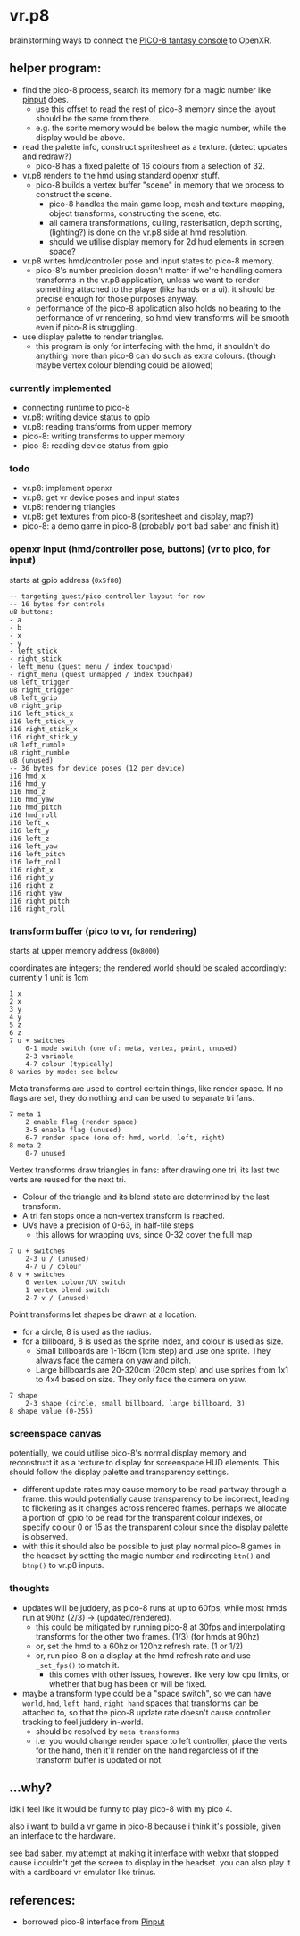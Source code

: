 # vr.p8
brainstorming ways to connect the [PICO-8 fantasy console](https://www.lexaloffle.com/pico-8.php) to OpenXR.

## helper program:
- find the pico-8 process, search its memory for a magic number like [pinput](https://github.com/VyrCossont/Pinput) does.
    - use this offset to read the rest of pico-8 memory since the layout should be the same from there.
    - e.g. the sprite memory would be below the magic number, while the display would be above.
- read the palette info, construct spritesheet as a texture. (detect updates and redraw?)
    - pico-8 has a fixed palette of 16 colours from a selection of 32.
- vr.p8 renders to the hmd using standard openxr stuff.
    - pico-8 builds a vertex buffer "scene" in memory that we process to construct the scene.
        - pico-8 handles the main game loop, mesh and texture mapping, object transforms, constructing the scene, etc.
        - all camera transformations, culling, rasterisation, depth sorting, (lighting?) is done on the vr.p8 side at hmd resolution.
        - should we utilise display memory for 2d hud elements in screen space?
- vr.p8 writes hmd/controller pose and input states to pico-8 memory.
    - pico-8's number precision doesn't matter if we're handling camera transforms in the vr.p8 application, unless we want to render something attached to the player (like hands or a ui). it should be precise enough for those purposes anyway.
    - performance of the pico-8 application also holds no bearing to the performance of vr rendering, so hmd view transforms will be smooth even if pico-8 is struggling.
- use display palette to render triangles.
    - this program is only for interfacing with the hmd, it shouldn't do anything more than pico-8 can do such as extra colours. (though maybe vertex colour blending could be allowed)

### currently implemented
- connecting runtime to pico-8
- vr.p8: writing device status to gpio
- vr.p8: reading transforms from upper memory
- pico-8: writing transforms to upper memory
- pico-8: reading device status from gpio

### todo
- vr.p8: implement openxr
- vr.p8: get vr device poses and input states
- vr.p8: rendering triangles
- vr.p8: get textures from pico-8 (spritesheet and display, map?)
- pico-8: a demo game in pico-8 (probably port bad saber and finish it)

### openxr input (hmd/controller pose, buttons) (vr to pico, for input)
starts at gpio address (`0x5f80`)
```
-- targeting quest/pico controller layout for now
-- 16 bytes for controls
u8 buttons:
- a
- b
- x
- y
- left_stick
- right_stick
- left_menu (quest menu / index touchpad)
- right_menu (quest unmapped / index touchpad)
u8 left_trigger
u8 right_trigger
u8 left_grip
u8 right_grip
i16 left_stick_x
i16 left_stick_y
i16 right_stick_x
i16 right_stick_y
u8 left_rumble
u8 right_rumble
u8 (unused)
-- 36 bytes for device poses (12 per device)
i16 hmd_x
i16 hmd_y
i16 hmd_z
i16 hmd_yaw
i16 hmd_pitch
i16 hmd_roll
i16 left_x
i16 left_y
i16 left_z
i16 left_yaw
i16 left_pitch
i16 left_roll
i16 right_x
i16 right_y
i16 right_z
i16 right_yaw
i16 right_pitch
i16 right_roll
```

### transform buffer (pico to vr, for rendering)
starts at upper memory address (`0x8000`)

coordinates are integers; the rendered world should be scaled accordingly: currently 1 unit is 1cm
```
1 x
2 x
3 y
4 y
5 z
6 z
7 u + switches
    0-1 mode switch (one of: meta, vertex, point, unused)
    2-3 variable
    4-7 colour (typically)
8 varies by mode: see below
```

Meta transforms are used to control certain things, like render space.
If no flags are set, they do nothing and can be used to separate tri fans.
```
7 meta 1
    2 enable flag (render space)
    3-5 enable flag (unused)
    6-7 render space (one of: hmd, world, left, right)
8 meta 2
    0-7 unused
```

Vertex transforms draw triangles in fans: after drawing one tri, its last two verts are reused for the next tri.
- Colour of the triangle and its blend state are determined by the last transform.
- A tri fan stops once a non-vertex transform is reached.
- UVs have a precision of 0-63, in half-tile steps
    - this allows for wrapping uvs, since 0-32 cover the full map
```
7 u + switches
    2-3 u / (unused)
    4-7 u / colour
8 v + switches
    0 vertex colour/UV switch
    1 vertex blend switch
    2-7 v / (unused)
```

Point transforms let shapes be drawn at a location.
- for a circle, 8 is used as the radius.
- for a billboard, 8 is used as the sprite index, and colour is used as size.
    - Small billboards are 1-16cm (1cm step) and use one sprite. They always face the camera on yaw and pitch.
    - Large billboards are 20-320cm (20cm step) and use sprites from 1x1 to 4x4 based on size. They only face the camera on yaw.
```
7 shape
    2-3 shape (circle, small billboard, large billboard, 3)
8 shape value (0-255)
```

### screenspace canvas
potentially, we could utilise pico-8's normal display memory and reconstruct it as a texture to display for screenspace HUD elements. This should follow the display palette and transparency settings.
- different update rates may cause memory to be read partway through a frame. this would potentially cause transparency to be incorrect, leading to flickering as it changes across rendered frames. perhaps we allocate a portion of gpio to be read for the transparent colour indexes, or specify colour 0 or 15 as the transparent colour since the display palette is observed.
- with this it should also be possible to just play normal pico-8 games in the headset by setting the magic number and redirecting `btn()` and `btnp()` to vr.p8 inputs.

### thoughts
- updates will be juddery, as pico-8 runs at up to 60fps, while most hmds run at 90hz (2/3) -> (updated/rendered).
    - this could be mitigated by running pico-8 at 30fps and interpolating transforms for the other two frames. (1/3) (for hmds at 90hz)
    - or, set the hmd to a 60hz or 120hz refresh rate. (1 or 1/2)
    - or, run pico-8 on a display at the hmd refresh rate and use `_set_fps()` to match it.
        - this comes with other issues, however. like very low cpu limits, or whether that bug has been or will be fixed.
- maybe a transform type could be a "space switch", so we can have `world`, `hmd`, `left hand`, `right hand` spaces that transforms can be attached to, so that the pico-8 update rate doesn't cause controller tracking to feel juddery in-world.
    - should be resolved by `meta transforms`
    - i.e. you would change render space to left controller, place the verts for the hand, then it'll render on the hand regardless of if the transform buffer is updated or not.

## ...why?
idk i feel like it would be funny to play pico-8 with my pico 4.

also i want to build a vr game in pico-8 because i think it's possible, given an interface to the hardware.

see [bad saber](https://cubee.games/?rel=the_random_box&sub=bad_saber), my attempt at making it interface with webxr that stopped cause i couldn't get the screen to display in the headset. you can also play it with a cardboard vr emulator like trinus.

## references:
- borrowed pico-8 interface from [Pinput](https://github.com/VyrCossont/Pinput)

